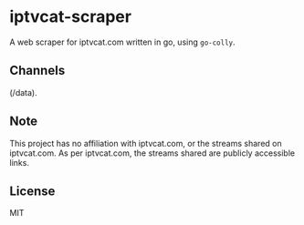 # iptvcat-scraper


A web scraper for iptvcat.com written in go, using `go-colly`.

## Channels

(/data).

## Note

This project has no affiliation with iptvcat.com, or the streams shared on iptvcat.com. As per iptvcat.com, the streams shared are publicly accessible links.

## License

MIT
